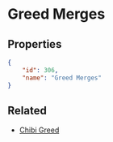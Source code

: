 # Greed Merges

<no description available>

## Properties

```json
{
    "id": 306,
    "name": "Greed Merges"
}
```

## Related

- [Chibi Greed](../items/18951-chibi-greed.md)

